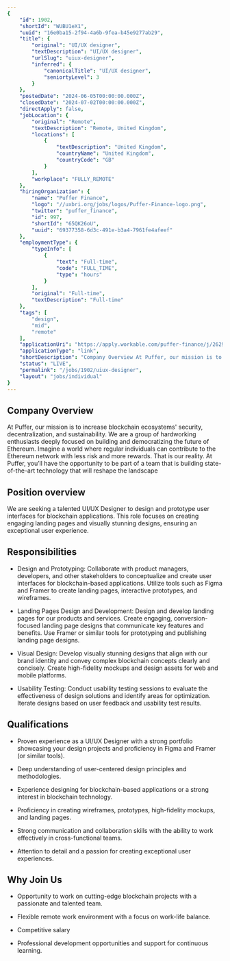 ```yaml
---
{
	"id": 1902,
	"shortId": "WUBU1eX1",
	"uuid": "16e0ba15-2f94-4a6b-9fea-b45e9277ab29",
	"title": {
		"original": "UI/UX designer",
		"textDescription": "UI/UX designer",
		"urlSlug": "uiux-designer",
		"inferred": {
			"canonicalTitle": "UI/UX designer",
			"seniortyLevel": 3
		}
	},
	"postedDate": "2024-06-05T00:00:00.000Z",
	"closedDate": "2024-07-02T00:00:00.000Z",
	"directApply": false,
	"jobLocation": {
		"original": "Remote",
		"textDescription": "Remote, United Kingdom",
		"locations": [
			{
				"textDescription": "United Kingdom",
				"countryName": "United Kingdom",
				"countryCode": "GB"
			}
		],
		"workplace": "FULLY_REMOTE"
	},
	"hiringOrganization": {
		"name": "Puffer Finance",
		"logo": "//uxbri.org/jobs/logos/Puffer-Finance-logo.png",
		"twitter": "puffer_finance",
		"id": 997,
		"shortId": "65QK26oU",
		"uuid": "69377358-6d3c-491e-b3a4-7961fe4afeef"
	},
	"employmentType": {
		"typeInfo": [
			{
				"text": "Full-time",
				"code": "FULL_TIME",
				"type": "hours"
			}
		],
		"original": "Full-time",
		"textDescription": "Full-time"
	},
	"tags": [
		"design",
		"mid",
		"remote"
	],
	"applicationUri": "https://apply.workable.com/puffer-finance/j/26299B9007/apply/",
	"applicationType": "link",
	"shortDescription": "Company Overview At Puffer, our mission is to increase blockchain ecosystems' security, decentralization, and sustainability. We are a group of hardworking enthusiasts deeply focused on building and",
	"status": "LIVE",
	"permalink": "/jobs/1902/uiux-designer",
	"layout": "jobs/individual"
}
---
```

<h2>Company Overview</h2><p>At Puffer, our mission is to increase blockchain ecosystems' security, decentralization, and sustainability. We are a group of hardworking enthusiasts deeply focused on building and democratizing the future of Ethereum. Imagine a world where regular individuals can contribute to the Ethereum network with less risk and more rewards. That is our reality. At Puffer, you’ll have the opportunity to be part of a team that is building state-of-the-art technology that will reshape the landscape</p><h2>Position overview</h2><p>We are seeking a talented UI/UX Designer to design and prototype user interfaces for blockchain applications. This role focuses on creating engaging landing pages and visually stunning designs, ensuring an exceptional user experience.</p><h2>Responsibilities</h2><ul><li><p>Design and Prototyping: Collaborate with product managers, developers, and other stakeholders to conceptualize and create user interfaces for blockchain-based applications. Utilize tools such as Figma and Framer to create landing pages, interactive prototypes, and wireframes.</p></li><li><p>Landing Pages Design and Development: Design and develop landing pages for our products and services. Create engaging, conversion-focused landing page designs that communicate key features and benefits. Use Framer or similar tools for prototyping and publishing landing page designs.</p></li><li><p>Visual Design: Develop visually stunning designs that align with our brand identity and convey complex blockchain concepts clearly and concisely. Create high-fidelity mockups and design assets for web and mobile platforms.</p></li><li><p>Usability Testing: Conduct usability testing sessions to evaluate the effectiveness of design solutions and identify areas for optimization. Iterate designs based on user feedback and usability test results.</p></li></ul><h2>Qualifications</h2><ul><li><p>Proven experience as a UI/UX Designer with a strong portfolio showcasing your design projects and proficiency in Figma and Framer (or similar tools).</p></li><li><p>Deep understanding of user-centered design principles and methodologies.</p></li><li><p>Experience designing for blockchain-based applications or a strong interest in blockchain technology.</p></li><li><p>Proficiency in creating wireframes, prototypes, high-fidelity mockups, and landing pages.&nbsp;</p></li><li><p>Strong communication and collaboration skills with the ability to work effectively in cross-functional teams.</p></li><li><p>Attention to detail and a passion for creating exceptional user experiences.</p></li></ul><h2>Why Join Us</h2><ul><li><p>Opportunity to work on cutting-edge blockchain projects with a passionate and talented team.</p></li><li><p>Flexible remote work environment with a focus on work-life balance.</p></li><li><p>Competitive salary&nbsp;</p></li><li><p>Professional development opportunities and support for continuous learning.</p></li></ul>
